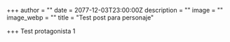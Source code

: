 +++
author = ""
date = 2077-12-03T23:00:00Z
description = ""
image = ""
image_webp = ""
title = "Test post para personaje"

+++
Test protagonista 1
